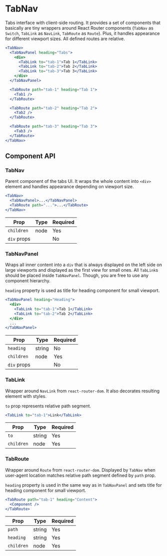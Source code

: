 # TabNav

Tabs interface with client-side routing. It provides a set of components that basically are tiny wrappers around React Router components (`TabNav` as `Switch`, `TabLink` as `NavLink`, `TabRoute` as `Route`). Plus, it handles appearance for different viewport sizes. All defined routes are relative.

```jsx
<TabNav>
  <TabNavPanel heading="Tabs">
    <div>
      <TabLink to="tab-1">Tab 1</TabLink>
      <TabLink to="tab-2">Tab 2</TabLink>
      <TabLink to="tab-3">Tab 3</TabLink>
    </div>
  </TabNavPanel>

  <TabRoute path="tab-1" heading="Tab 1">
    <Tab1 />
  </TabRoute>

  <TabRoute path="tab-2" heading="Tab 2">
    <Tab2 />
  </TabRoute>

  <TabRoute path="tab-3" heading="Tab 3">
    <Tab3 />
  </TabRoute>
</TabNav>
```

## Component API

### TabNav

Parent component of the tabs UI. It wraps the whole content into `<div>` element and handles appearance depending on viewport size.

```jsx
<TabNav>
  <TabNavPanel>...</TabNavPanel>
  <TabRoute path="...">...</TabRoute>
</TabNav>
```

| Prop        | Type | Required |
| ----------- | ---- | -------- |
| `children`  | node | Yes      |
| `div` props |      | No       |

### TabNavPanel

Wraps all inner content into a `div` that is always displayed on the left side on large viewports and displayed as the first view for small ones. All `TabLink`s should be placed inside `TabNavPanel`. Though, you are free to use any component hierarchy.

`heading` property is used as title for heading component for small viewport.

```jsx
<TabNavPanel heading="Heading">
  <div>
    <TabLink to="tab-1">Tab 1</TabLink>
    <TabLink to="tab-2">Tab 2</TabLink>
  </div>
  ...
</TabNavPanel>
```

| Prop        | Type   | Required |
| ----------- | ------ | -------- |
| `heading`   | string | No       |
| `children`  | node   | Yes      |
| `div` props |        | No       |

### TabLink

Wrapper around `NavLink` from `react-router-dom`. It also decorates resulting element with styles.

`to` prop represents relative path segment.

```jsx
<TabLink to="tab-1">Link</TabLink>
```

| Prop       | Type   | Required |
| ---------- | ------ | -------- |
| `to`       | string | Yes      |
| `children` | node   | Yes      |

### TabRoute

Wrapper around `Route` from `react-router-dom`. Displayed by `TabNav` when user-agent location matches relative path segment defined by `path` prop.

`heading` property is used in the same way as in `TabNavPanel` and sets title for heading component for small viewport.

```jsx
<TabRoute path="tab-1" heading="Content">
  <Component />
</TabRoute>
```

| Prop       | Type   | Required |
| ---------- | ------ | -------- |
| `path`     | string | Yes      |
| `heading`  | string | Yes      |
| `children` | node   | Yes      |
